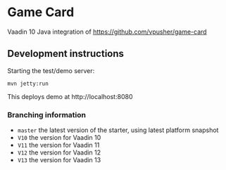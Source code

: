 # Game Card

Vaadin 10 Java integration of https://github.com/vpusher/game-card

## Development instructions

Starting the test/demo server:
```
mvn jetty:run
```

This deploys demo at http://localhost:8080

### Branching information

* `master` the latest version of the starter, using latest platform snapshot
* `V10` the version for Vaadin 10
* `V11` the version for Vaadin 11
* `V12` the version for Vaadin 12
* `V13` the version for Vaadin 13
